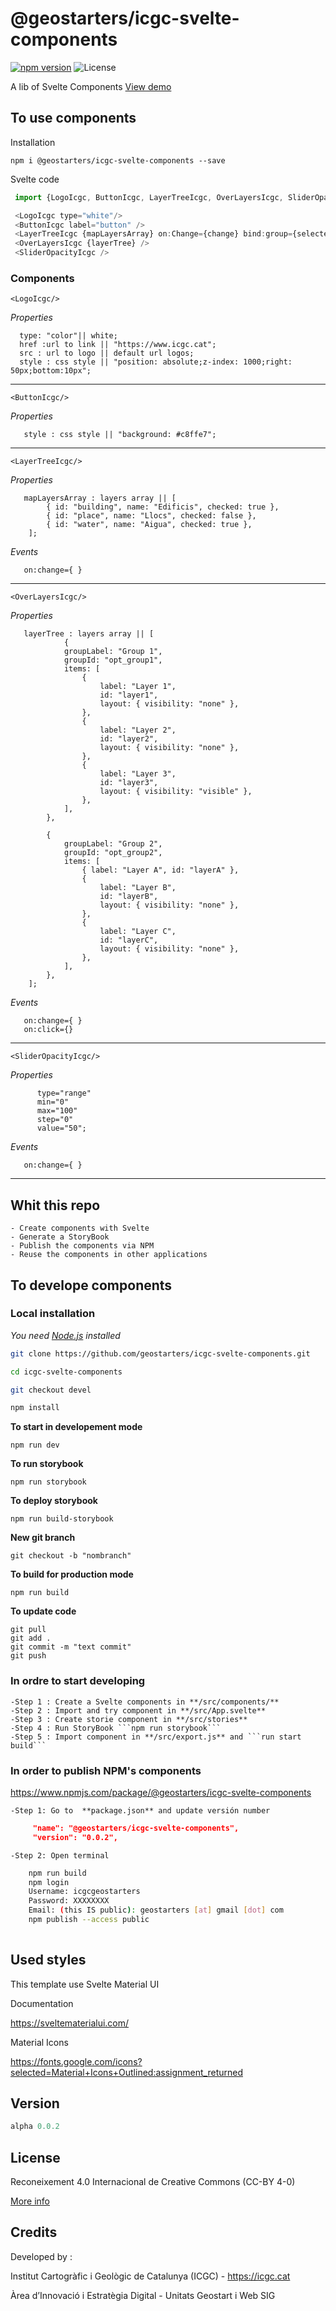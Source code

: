 # @geostarters/icgc-svelte-components

[![npm version](https://badge.fury.io/js/%40geostarters%2Ficgc-svelte-components.svg)](https://badge.fury.io/js/%40geostarters%2Ficgc-svelte-components)
![License](https://img.shields.io/badge/license-MIT-blue.svg)


A lib of Svelte Components
<a href="https://geostarters.github.io/icgc-svelte-components/public/index.html" target="_blank">View demo</a>
   

## To use components

Installation
```
npm i @geostarters/icgc-svelte-components --save
```

Svelte code

```javascript
 import {LogoIcgc, ButtonIcgc, LayerTreeIcgc, OverLayersIcgc, SliderOpacityIcgc} from "@geostarters/icgc-svelte-components";

 <LogoIcgc type="white"/>
 <ButtonIcgc label="button" />
 <LayerTreeIcgc {mapLayersArray} on:Change={change} bind:group={selected} />
 <OverLayersIcgc {layerTree} />
 <SliderOpacityIcgc />

```

### Components


  ```<LogoIcgc/>```

  *Properties*
```svelte
  type: "color"|| white;
  href :url to link || "https://www.icgc.cat";
  src : url to logo || default url logos;
  style : css style || "position: absolute;z-index: 1000;right: 50px;bottom:10px";
```
<hr>

  ```<ButtonIcgc/>```

  *Properties*
```svelte
   style : css style || "background: #c8ffe7";
```
<hr>

```<LayerTreeIcgc/>```

  *Properties*
```svelte
   mapLayersArray : layers array || [
        { id: "building", name: "Edificis", checked: true },
        { id: "place", name: "Llocs", checked: false },
        { id: "water", name: "Aigua", checked: true },
    ];
```
*Events*
```svelte
   on:change={ }
```

<hr>

```<OverLayersIcgc/>```

  *Properties*
```svelte
   layerTree : layers array || [
        	{
			groupLabel: "Group 1",
			groupId: "opt_group1",
			items: [
				{
					label: "Layer 1",
					id: "layer1",
					layout: { visibility: "none" },
				},
				{
					label: "Layer 2",
					id: "layer2",
					layout: { visibility: "none" },
				},
				{
					label: "Layer 3",
					id: "layer3",
					layout: { visibility: "visible" },
				},
			],
		},

		{
			groupLabel: "Group 2",
			groupId: "opt_group2",
			items: [
				{ label: "Layer A", id: "layerA" },
				{
					label: "Layer B",
					id: "layerB",
					layout: { visibility: "none" },
				},
				{
					label: "Layer C",
					id: "layerC",
					layout: { visibility: "none" },
				},
			],
		},
    ];
```
*Events*
```svelte
   on:change={ }
   on:click={}
```

<hr>

  ```<SliderOpacityIcgc/>```

  *Properties*
```svelte
      type="range"
      min="0"
      max="100"
      step="0"
      value="50";
```
*Events*
```svelte
   on:change={ }
```
<hr>

## Whit this repo

    - Create components with Svelte
    - Generate a StoryBook 
    - Publish the components via NPM
    - Reuse the components in other applications


## To develope components

 ### Local installation

*You need [Node.js](https://nodejs.org) installed*

```bash
git clone https://github.com/geostarters/icgc-svelte-components.git

cd icgc-svelte-components

git checkout devel

npm install

```

**To start in developement mode**

```
npm run dev
```

**To run storybook**

```
npm run storybook
```

**To deploy storybook**

```
npm run build-storybook
```


**New git branch**

```
git checkout -b "nombranch"
```

**To build for production mode**

```
npm run build
```

**To update code**

```git
git pull
git add .
git commit -m "text commit"
git push
```

### In ordre to start developing

    -Step 1 : Create a Svelte components in **/src/components/**
    -Step 2 : Import and try component in **/src/App.svelte**
    -Step 3 : Create storie component in **/src/stories** 
    -Step 4 : Run StoryBook ```npm run storybook```
    -Step 5 : Import component in **/src/export.js** and ```run start build```

### In order to publish NPM's components    

https://www.npmjs.com/package/@geostarters/icgc-svelte-components


    -Step 1: Go to  **package.json** and update versión number
     
```json
     "name": "@geostarters/icgc-svelte-components",
     "version": "0.0.2",
```
    -Step 2: Open terminal
     
```bash
    npm run build
    npm login
    Username: icgcgeostarters
    Password: XXXXXXXX
    Email: (this IS public): geostarters [at] gmail [dot] com
    npm publish --access public 
    
```

## Used styles

This template use Svelte Material UI 

Documentation 

https://sveltematerialui.com/


Material Icons

https://fonts.google.com/icons?selected=Material+Icons+Outlined:assignment_returned

## Version

```javascript
alpha 0.0.2
```
## License

Reconeixement 4.0 Internacional de Creative Commons
(CC-BY 4-0)

[More info](https://www.icgc.cat/L-ICGC/Informacio-publica/Transparencia/Reutilitzacio-de-la-informacio)

##  Credits            

Developed by :

Institut Cartogràfic i Geològic de Catalunya (ICGC) - https://icgc.cat

Àrea d’Innovació i Estratègia Digital - Unitats Geostart i Web SIG
